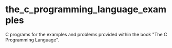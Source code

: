 # the_c_programming_language_examples
C programs for the examples and problems provided within the book "The C Programming Language".

